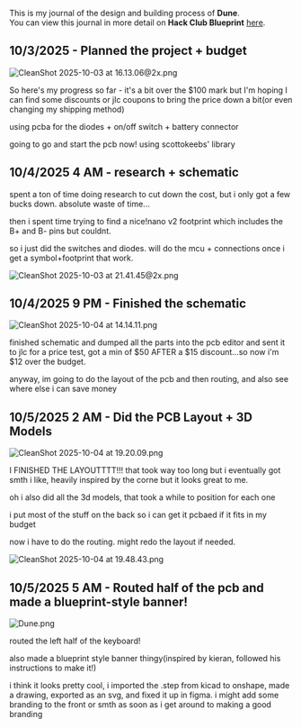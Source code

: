<!--
  ===================    !!READ THIS NOTICE!!   ====================
  DO NOT edit this file manually. Your changes WILL BE OVERWRITTEN!
  This journal is auto generated and updated by Hack Club Blueprint.
  To edit this file, please edit your journal entries on Blueprint.
  ==================================================================
-->

This is my journal of the design and building process of **Dune**.  
You can view this journal in more detail on **Hack Club Blueprint** [here](https://blueprint.hackclub.com/projects/109).


## 10/3/2025 - Planned the project + budget  

![CleanShot 2025-10-03 at 16.13.06@2x.png](https://blueprint.hackclub.com/user-attachments/blobs/redirect/eyJfcmFpbHMiOnsiZGF0YSI6MjQ5LCJwdXIiOiJibG9iX2lkIn19--467912c7efaa3c3e1b62abae173f36995f9b51dd/CleanShot%202025-10-03%20at%2016.13.06%402x.png)

So here's my progress so far - it's a bit over the $100 mark but I'm hoping I can find some discounts or jlc coupons to bring the price down a bit(or even changing my shipping method)

using pcba for the diodes + on/off switch + battery connector

going to go and start the pcb now! using scottokeebs' library  

## 10/4/2025 4 AM - research + schematic  

spent a ton of time doing research to cut down the cost, but i only got a few bucks down. absolute waste of time...

then i spent time trying to find a nice!nano v2 footprint which includes the B+ and B- pins but couldnt. 

so i just did the switches and diodes. will do the mcu + connections once i get a symbol+footprint that work.

![CleanShot 2025-10-03 at 21.41.45@2x.png](https://blueprint.hackclub.com/user-attachments/blobs/redirect/eyJfcmFpbHMiOnsiZGF0YSI6Mjg3LCJwdXIiOiJibG9iX2lkIn19--8eaf0aac27a26864aaecfd3c6fcfab6a4729487c/CleanShot%202025-10-03%20at%2021.41.45%402x.png)
  

## 10/4/2025 9 PM - Finished the schematic  

![CleanShot 2025-10-04 at 14.14.11.png](https://blueprint.hackclub.com/user-attachments/blobs/redirect/eyJfcmFpbHMiOnsiZGF0YSI6NDIwLCJwdXIiOiJibG9iX2lkIn19--8682ed60050598894b618a13b11462d573148b61/CleanShot%202025-10-04%20at%2014.14.11.png)

finished schematic and dumped all the parts into the pcb editor and sent it to jlc for a price test, got a min of $50 AFTER a $15 discount...so now i'm $12 over the budget. 


anyway, im going to do the layout of the pcb and then routing, and also see where else i can save money  

## 10/5/2025 2 AM - Did the PCB Layout + 3D Models  

![CleanShot 2025-10-04 at 19.20.09.png](https://blueprint.hackclub.com/user-attachments/blobs/redirect/eyJfcmFpbHMiOnsiZGF0YSI6NDY4LCJwdXIiOiJibG9iX2lkIn19--2f2ecb2a25e24b893bb9f9ddfae153bee5c0d392/CleanShot%202025-10-04%20at%2019.20.09.png)

I FINISHED THE LAYOUTTTT!!! that took way too long but i eventually got smth i like, heavily inspired by the corne but it looks great to me. 

oh i also did all the 3d models, that took a while to position for each one

i put most of the stuff on the back so i can get it pcbaed if it fits in my budget

now i have to do the routing. might redo the layout if needed.

![CleanShot 2025-10-04 at 19.48.43.png](https://blueprint.hackclub.com/user-attachments/blobs/redirect/eyJfcmFpbHMiOnsiZGF0YSI6NDcxLCJwdXIiOiJibG9iX2lkIn19--86e0a6aa62a67c637dc85aaf458ce875317e622c/CleanShot%202025-10-04%20at%2019.48.43.png)

  

## 10/5/2025 5 AM - Routed half of the pcb and made a blueprint-style banner!  

![Dune.png](https://blueprint.hackclub.com/user-attachments/blobs/redirect/eyJfcmFpbHMiOnsiZGF0YSI6NDk2LCJwdXIiOiJibG9iX2lkIn19--e9f7ebbc0e50f5891a869be9752b9feec0daf87a/Dune.png)


routed the left half of the keyboard!


also made a blueprint style banner thingy(inspired by kieran, followed his instructions to make it!)

i think it looks pretty cool, i imported the .step from kicad to onshape, made a drawing, exported as an svg, and fixed it up in figma. i might add some branding to the front or smth as soon as i get around to making a good branding  

